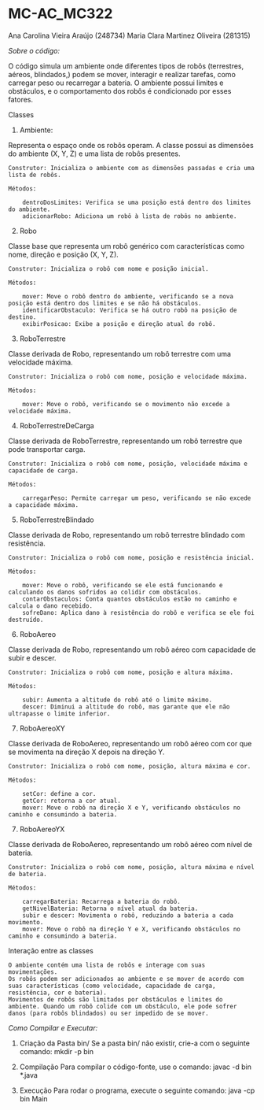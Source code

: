 # MC-AC_MC322
Ana Carolina Vieira Araújo (248734)
Maria Clara Martinez Oliveira (281315)

*Sobre o código:*

O código simula um ambiente onde diferentes tipos de robôs (terrestres, aéreos, blindados,) podem se mover, interagir e realizar tarefas, como carregar peso ou recarregar a bateria. O ambiente possui limites e obstáculos, e o comportamento dos robôs é condicionado por esses fatores.

Classes

1. Ambiente:

Representa o espaço onde os robôs operam. A classe possui as dimensões do ambiente (X, Y, Z) e uma lista de robôs presentes.

    Construtor: Inicializa o ambiente com as dimensões passadas e cria uma lista de robôs.

    Métodos:

        dentroDosLimites: Verifica se uma posição está dentro dos limites do ambiente.
        adicionarRobo: Adiciona um robô à lista de robôs no ambiente.

2. Robo

Classe base que representa um robô genérico com características como nome, direção e posição (X, Y, Z).

    Construtor: Inicializa o robô com nome e posição inicial.

    Métodos:

        mover: Move o robô dentro do ambiente, verificando se a nova posição está dentro dos limites e se não há obstáculos.
        identificarObstaculo: Verifica se há outro robô na posição de destino.
        exibirPosicao: Exibe a posição e direção atual do robô.

3. RoboTerrestre

Classe derivada de Robo, representando um robô terrestre com uma velocidade máxima.

    Construtor: Inicializa o robô com nome, posição e velocidade máxima.

    Métodos:

        mover: Move o robô, verificando se o movimento não excede a velocidade máxima.

4. RoboTerrestreDeCarga

Classe derivada de RoboTerrestre, representando um robô terrestre que pode transportar carga.

    Construtor: Inicializa o robô com nome, posição, velocidade máxima e capacidade de carga.

    Métodos:

        carregarPeso: Permite carregar um peso, verificando se não excede a capacidade máxima.

5. RoboTerrestreBlindado

Classe derivada de Robo, representando um robô terrestre blindado com resistência.

    Construtor: Inicializa o robô com nome, posição e resistência inicial.

    Métodos:

        mover: Move o robô, verificando se ele está funcionando e calculando os danos sofridos ao colidir com obstáculos.
        contarObstaculos: Conta quantos obstáculos estão no caminho e calcula o dano recebido.
        sofreDano: Aplica dano à resistência do robô e verifica se ele foi destruído.

6. RoboAereo

Classe derivada de Robo, representando um robô aéreo com capacidade de subir e descer.

    Construtor: Inicializa o robô com nome, posição e altura máxima.

    Métodos:

        subir: Aumenta a altitude do robô até o limite máximo.
        descer: Diminui a altitude do robô, mas garante que ele não ultrapasse o limite inferior.

7. RoboAereoXY

Classe derivada de RoboAereo, representando um robô aéreo com cor que se movimenta na direção X depois na direção Y.

    Construtor: Inicializa o robô com nome, posição, altura máxima e cor.

    Métodos:

        setCor: define a cor.
        getCor: retorna a cor atual.
        mover: Move o robô na direção X e Y, verificando obstáculos no caminho e consumindo a bateria.

7. RoboAereoYX

Classe derivada de RoboAereo, representando um robô aéreo com nível de bateria.

    Construtor: Inicializa o robô com nome, posição, altura máxima e nível de bateria.

    Métodos:

        carregarBateria: Recarrega a bateria do robô.
        getNivelBateria: Retorna o nível atual da bateria.
        subir e descer: Movimenta o robô, reduzindo a bateria a cada movimento.
        mover: Move o robô na direção Y e X, verificando obstáculos no caminho e consumindo a bateria.


Interação entre as classes

    O ambiente contém uma lista de robôs e interage com suas movimentações.
    Os robôs podem ser adicionados ao ambiente e se mover de acordo com suas características (como velocidade, capacidade de carga, resistência, cor e bateria).
    Movimentos de robôs são limitados por obstáculos e limites do ambiente. Quando um robô colide com um obstáculo, ele pode sofrer danos (para robôs blindados) ou ser impedido de se mover.


*Como Compilar e Executar:*

1. Criação da Pasta bin/
Se a pasta bin/ não existir, crie-a com o seguinte comando:
mkdir -p bin

2. Compilação
Para compilar o código-fonte, use o comando:
javac -d bin *.java

3. Execução
Para rodar o programa, execute o seguinte comando:
java -cp bin Main